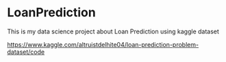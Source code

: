 # LoanPrediction
This is my data science project about Loan Prediction using kaggle dataset

https://www.kaggle.com/altruistdelhite04/loan-prediction-problem-dataset/code

